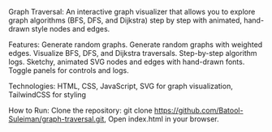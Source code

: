 Graph Traversal: An interactive graph visualizer that allows you to explore graph algorithms (BFS, DFS, and Dijkstra) step by step with animated, hand-drawn style nodes and edges.

Features: Generate random graphs. Generate random graphs with weighted edges. Visualize BFS, DFS, and Dijkstra traversals. Step-by-step algorithm logs. Sketchy, animated SVG nodes and edges with hand-drawn fonts. Toggle panels for controls and logs.

Technologies: HTML, CSS, JavaScript, SVG for graph visualization, TailwindCSS for styling

How to Run: Clone the repository: git clone https://github.com/Batool-Suleiman/graph-traversal.git, Open index.html in your browser.
